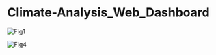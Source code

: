 # Climate-Analysis_Web_Dashboard

![Fig1](https://user-images.githubusercontent.com/73491349/121469202-eb87d580-c970-11eb-8fb7-7775e5f57c7f.png)

![Fig4](https://user-images.githubusercontent.com/73491349/121469241-fcd0e200-c970-11eb-9702-e9691b196a6b.png)
